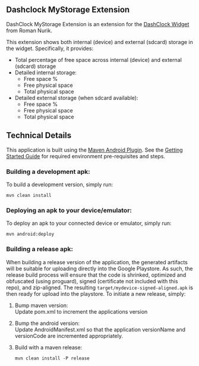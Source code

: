 ## Dashclock MyStorage Extension

DashClock MyStorage Extension is an extension for the [DashClock Widget](https://play.google.com/store/apps/details?id=net.nurik.roman.dashclock) from Roman Nurik.

This extension shows both internal (device) and external (sdcard) storage in the widget.
Specifically, it provides:

+ Total percentage of free space across internal (device) and external (sdcard) storage
+ Detailed internal storage:
  * Free space %
  * Free physical space
  * Total physical space 
+ Detailed external storage (when sdcard available):
  * Free space %
  * Free physical space
  * Total physical space

## Technical Details

This application is built using the [Maven Android Plugin](https://code.google.com/p/maven-android-plugin/).  See the 
[Getting Started Guide](https://code.google.com/p/maven-android-plugin/wiki/GettingStarted) for required environment 
pre-requisites and steps.

### Building a development apk:

To build a development version, simply run:
```
mvn clean install
```

### Deploying an apk to your device/emulator:

To deploy an apk to your connected device or emulator, simply run:
```
mvn android:deploy
```

### Building a release apk:

When building a release version of the application, the generated artifacts will be suitable for uploading directly into 
the Google Playstore.  As such, the release build process will ensure that the code is shrinked, optimized and obfuscated
(using proguard), signed (certificate not included with this repo), and zip-aligned.  The resulting 
`target/mydevice-signed-aligned.apk` is then ready for upload into the playstore.  To initiate a new release, simply:

1. Bump maven version:  
   Update pom.xml to increment the applications version  
   
2. Bump the android version:  
   Update AndroidManifest.xml so that the application versionName and versionCode are incremented appropriately.  

3. Build with a maven release:  
   ```
   mvn clean install -P release
   ```